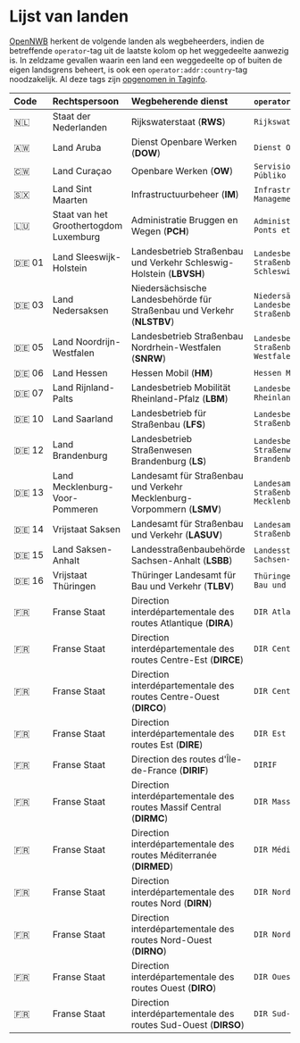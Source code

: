 Lijst van landen
================

[OpenNWB](../README.md) herkent de volgende landen als wegbeheerders, indien de betreffende `operator`-tag uit de laatste kolom op het weggedeelte aanwezig is.
In zeldzame gevallen waarin een land een weggedeelte op of buiten de eigen landsgrens beheert, is ook een `operator:addr:country`-tag noodzakelijk.
Al deze tags zijn [opgenomen in Taginfo](https://taginfo.openstreetmap.org/projects/opennwb#tags).

| Code | Rechtspersoon | Wegbeherende dienst | `operator`-tag |
| :--- | :--- | :--- | :--- |
| 🇳🇱 | Staat der Nederlanden | Rijkswaterstaat (**RWS**) | `Rijkswaterstaat` |
| 🇦🇼 | Land Aruba | Dienst Openbare Werken (**DOW**) | `Dienst Openbare Werken` |
| 🇨🇼 | Land Curaçao | Openbare Werken (**OW**) | `Servisio pa Obra Públiko` |
| 🇸🇽 | Land Sint Maarten | Infrastructuurbeheer (**IM**) | `Infrastructure Management` |
| 🇱🇺 | Staat van het Groothertogdom Luxemburg | Administratie Bruggen en Wegen (**PCH**) | `Administration des Ponts et Chaussées` |
| 🇩🇪 01 | Land Sleeswijk-Holstein | Landesbetrieb Straßenbau und Verkehr Schleswig-Holstein (**LBVSH**) | `Landesbetrieb Straßenbau und Verkehr Schleswig-Holstein` |
| 🇩🇪 03 | Land Nedersaksen | Niedersächsische Landesbehörde für Straßenbau und Verkehr (**NLSTBV**) | `Niedersächsische Landesbehörde für Straßenbau und Verkehr` |
| 🇩🇪 05 | Land Noordrijn-Westfalen | Landesbetrieb Straßenbau Nordrhein-Westfalen (**SNRW**) | `Landesbetrieb Straßenbau Nordrhein-Westfalen` |
| 🇩🇪 06 | Land Hessen | Hessen Mobil (**HM**) | `Hessen Mobil` |
| 🇩🇪 07 | Land Rijnland-Palts | Landesbetrieb Mobilität Rheinland-Pfalz (**LBM**) | `Landesbetrieb Mobilität Rheinland-Pfalz` |
| 🇩🇪 10 | Land Saarland | Landesbetrieb für Straßenbau (**LFS**) | `Landesbetrieb für Straßenbau` |
| 🇩🇪 12 | Land Brandenburg | Landesbetrieb Straßenwesen Brandenburg (**LS**) | `Landesbetrieb Straßenwesen Brandenburg` |
| 🇩🇪 13 | Land Mecklenburg-Voor-Pommeren | Landesamt für Straßenbau und Verkehr Mecklenburg-Vorpommern (**LSMV**) | `Landesamt für Straßenbau und Verkehr Mecklenburg-Vorpommern` |
| 🇩🇪 14 | Vrijstaat Saksen | Landesamt für Straßenbau und Verkehr (**LASUV**) | `Landesamt für Straßenbau und Verkehr` |
| 🇩🇪 15 | Land Saksen-Anhalt | Landesstraßenbaubehörde Sachsen-Anhalt (**LSBB**) | `Landesstraßenbaubehörde Sachsen-Anhalt` |
| 🇩🇪 16 | Vrijstaat Thüringen | Thüringer Landesamt für Bau und Verkehr (**TLBV**) | `Thüringer Landesamt für Bau und Verkehr` |
| 🇫🇷 | Franse Staat | Direction interdépartementale des routes Atlantique (**DIRA**) | `DIR Atlantique` |
| 🇫🇷 | Franse Staat | Direction interdépartementale des routes Centre-Est (**DIRCE**) | `DIR Centre-Est` |
| 🇫🇷 | Franse Staat | Direction interdépartementale des routes Centre-Ouest (**DIRCO**) | `DIR Centre-Ouest` |
| 🇫🇷 | Franse Staat | Direction interdépartementale des routes Est (**DIRE**) | `DIR Est` |
| 🇫🇷 | Franse Staat | Direction des routes d'Île-de-France (**DIRIF**) | `DIRIF` |
| 🇫🇷 | Franse Staat | Direction interdépartementale des routes Massif Central (**DIRMC**) | `DIR Massif Central` |
| 🇫🇷 | Franse Staat | Direction interdépartementale des routes Méditerranée (**DIRMED**) | `DIR Méditerranée` |
| 🇫🇷 | Franse Staat | Direction interdépartementale des routes Nord (**DIRN**) | `DIR Nord` |
| 🇫🇷 | Franse Staat | Direction interdépartementale des routes Nord-Ouest (**DIRNO**) | `DIR Nord-Ouest` |
| 🇫🇷 | Franse Staat | Direction interdépartementale des routes Ouest (**DIRO**) | `DIR Ouest` |
| 🇫🇷 | Franse Staat | Direction interdépartementale des routes Sud-Ouest (**DIRSO**) | `DIR Sud-Ouest` |
